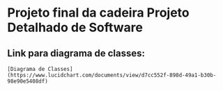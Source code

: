 # Projeto final da cadeira Projeto Detalhado de Software



## Link para diagrama de classes:
	[Diagrama de Classes](https://www.lucidchart.com/documents/view/d7cc552f-898d-49a1-b30b-98e90e5408df)
